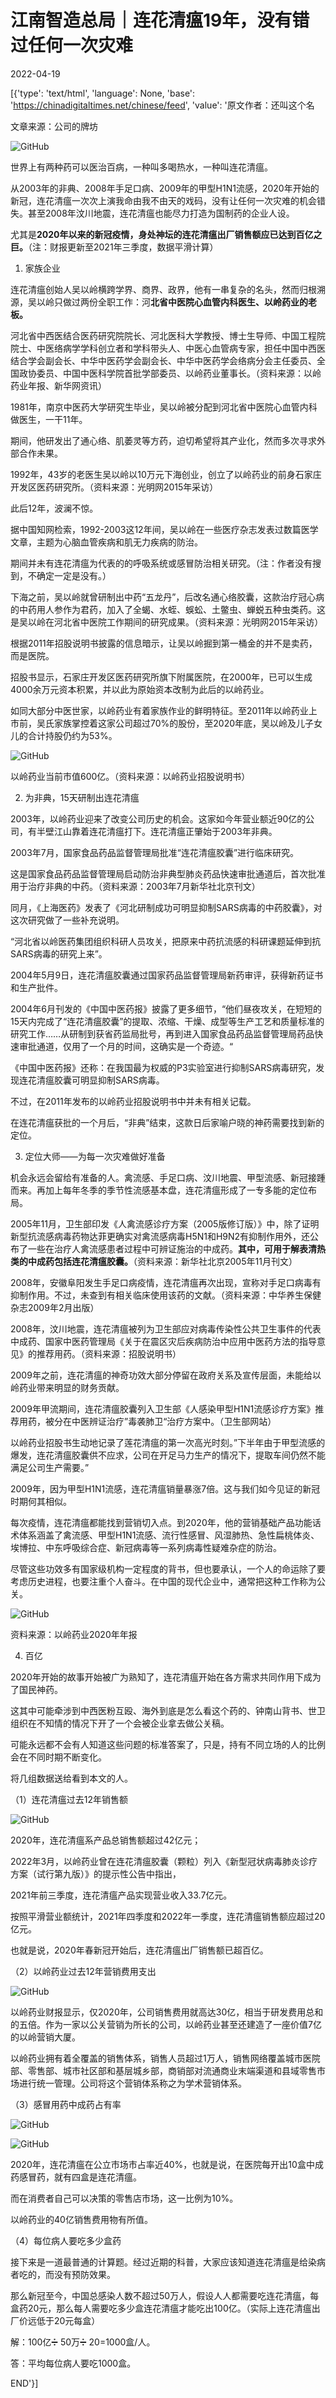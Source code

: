 # 江南智造总局｜连花清瘟19年，没有错过任何一次灾难

2022-04-19

[{'type': 'text/html', 'language': None, 'base': 'https://chinadigitaltimes.net/chinese/feed', 'value': '原文作者：还叫这个名

文章来源：公司的牌坊

![GitHub](https://chinadigitaltimes.net/chinese/files/2022/04/post-679787-625e1a9b07d27.)

世界上有两种药可以医治百病，一种叫多喝热水，一种叫连花清瘟。

从2003年的非典、2008年手足口病、2009年的甲型H1N1流感，2020年开始的新冠，连花清瘟一次次上演我命由我不由天的戏码，没有让任何一次灾难的机会错失。甚至2008年汶川地震，连花清瘟也能尽力打造为国制药的企业人设。

尤其是**2020年以来的新冠疫情，身处神坛的连花清瘟出厂销售额应已达到百亿之巨。**（注：财报更新至2021年三季度，数据平滑计算）

1. 家族企业

连花清瘟创始人吴以岭横跨学界、商界、政界，他有一串复杂的名头，然而归根溯源，吴以岭只做过两份全职工作：河**北省中医院心血管内科医生、以岭药业的老板。**

河北省中西医结合医药研究院院长、河北医科大学教授、博士生导师、中国工程院院士、中医络病学学科创立者和学科带头人、中医心血管病专家，担任中国中西医结合学会副会长、中华中医药学会副会长、中华中医药学会络病分会主任委员、全国政协委员、中国中医科学院首批学部委员、以岭药业董事长。（资料来源：以岭药业年报、新华网资讯）

1981年，南京中医药大学研究生毕业，吴以岭被分配到河北省中医院心血管内科做医生，一干11年。

期间，他研发出了通心络、肌萎灵等方药，迫切希望将其产业化，然而多次寻求外部合作未果。

1992年，43岁的老医生吴以岭以10万元下海创业，创立了以岭药业的前身石家庄开发区医药研究所。（资料来源：光明网2015年采访）

此后12年，波澜不惊。

据中国知网检索，1992-2003这12年间，吴以岭在一些医疗杂志发表过数篇医学文章，主题为心脑血管疾病和肌无力疾病的防治。

期间并未有连花清瘟为代表的的呼吸系统或感冒防治相关研究。（注：作者没有搜到，不确定一定是没有。）

下海之前，吴以岭就曾研制出中药“五龙丹”，后改名通心络胶囊，这款治疗冠心病的中药用人参作为君药，加入了全蝎、水蛭、蜈蚣、土鳖虫、蝉蜕五种虫类药。这是吴以岭在河北省中医院工作期间的研究成果。（资料来源：光明网2015年采访）

根据2011年招股说明书披露的信息暗示，让吴以岭掘到第一桶金的并不是卖药，而是医院。

招股书显示，石家庄开发区医药研究所旗下附属医院，在2000年，已可以生成4000余万元资本积累，并以此为原始资本改制为此后的以岭药业。

如同大部分中医世家，以岭药业有着家族作业的鲜明特征。至2011年以岭药业上市前，吴氏家族掌控着这家公司超过70%的股份，至2020年底，吴以岭及儿子女儿的合计持股仍约为53%。

![GitHub](https://chinadigitaltimes.net/chinese/files/2022/04/post-679787-625e1a9b0e34c.png)

以岭药业当前市值600亿。（资料来源：以岭药业招股说明书）

2. 为非典，15天研制出连花清瘟

2003年，以岭药业迎来了改变公司历史的机会。这家如今年营业额近90亿的公司，有半壁江山靠着连花清瘟打下。连花清瘟正肇始于2003年非典。

2003年7月，国家食品药品监督管理局批准“连花清瘟胶囊”进行临床研究。

这是国家食品药品监督管理局启动防治非典型肺炎药品快速审批通道后，首次批准用于治疗非典的中药。（资料来源：2003年7月新华社北京刊文）

同月，《上海医药》发表了《河北研制成功可明显抑制SARS病毒的中药胶囊》，对这次研究做了一些补充说明。

“河北省以岭医药集团组织科研人员攻关，把原来中药抗流感的科研课题延伸到抗SARS病毒的研究上来”。

2004年5月9日，连花清瘟胶囊通过国家药品监督管理局新药审评，获得新药证书和生产批件。

2004年6月刊发的《中国中医药报》披露了更多细节，“他们昼夜攻关，在短短的15天内完成了“连花清瘟胶囊”的提取、浓缩、干燥、成型等生产工艺和质量标准的研究工作……从研制到获省药监局批号，再到进入国家食品药品监督管理局药品快速审批通道，仅用了一个月的时间，这确实是一个奇迹。“

《中国中医药报》还称：在我国最为权威的P3实验室进行抑制SARS病毒研究，发现连花清瘟胶囊可明显抑制SARS病毒。

不过，在2011年发布的以岭药业招股说明书中并未有相关记载。

在连花清瘟获批的一个月后，“非典”结束，这款日后家喻户晓的神药需要找到新的定位。

3. 定位大师——为每一次灾难做好准备

机会永远会留给有准备的人。禽流感、手足口病、汶川地震、甲型流感、新冠接踵而来。再加上每年冬季的季节性流感基本盘，连花清瘟形成了一专多能的定位布局。

2005年11月，卫生部印发《人禽流感诊疗方案（2005版修订版）》中，除了证明新型抗流感病毒药物达菲更确实对禽流感病毒H5N1和H9N2有抑制作用外，还公布了一些在治疗人禽流感患者过程中可辨证施治的中成药。**其中，可用于解表清热类的中成药包括连花清瘟胶囊。**（资料来源：新华社北京2005年11月刊文）

2008年，安徽阜阳发生手足口病疫情，连花清瘟再次出现，宣称对手足口病毒有抑制作用。不过，未查到有相关临床使用该药的文献。（资料来源：中华养生保健杂志2009年2月出版）

2008年，汶川地震，连花清瘟被列为卫生部应对病毒传染性公共卫生事件的代表中成药、国家中医药管理局《关于在震区灾后疾病防治中应用中医药方法的指导意见》的推荐用药。（资料来源：招股说明书）

2009年之前，连花清瘟的神奇功效大部分停留在政府关系及宣传层面，未能给以岭药业带来明显的财务贡献。

2009年甲流期间，连花清瘟胶囊列入卫生部《人感染甲型H1N1流感诊疗方案》推荐用药，被分在中医辨证治疗”毒袭肺卫“治疗方案中。（卫生部网站）

以岭药业招股书生动地记录了莲花清瘟的第一次高光时刻。”下半年由于甲型流感的爆发，连花清瘟胶囊供不应求，公司在开足马力生产的情况下，提取车间仍然不能满足公司生产需要。”

2009年，因为甲型H1N1流感，连花清瘟销量暴涨7倍。这与我们如今见证的新冠时期何其相似。

每次疫情，连花清瘟都能找到营销切入点。到2020年，他的营销基础产品功能话术体系涵盖了禽流感、甲型H1N1流感、流行性感冒、风湿肺热、急性扁桃体炎、埃博拉、中东呼吸综合症、新冠病毒等一系列病毒性疑难杂症的防治。

尽管这些功效多有国家级机构一定程度的背书，但也要承认，一个人的命运除了要考虑历史进程，也要注重个人奋斗。在中国的现代企业中，通常把这种工作称为公关。

![GitHub](https://chinadigitaltimes.net/chinese/files/2022/04/post-679787-625e1a9b168e3.png)

资料来源：以岭药业2020年年报

4. 百亿

2020年开始的故事开始被广为熟知了，连花清瘟开始在各方需求共同作用下成为了国民神药。

这其中可能牵涉到中西医粉互殴、海外到底是怎么看这个药的、钟南山背书、世卫组织在不知情的情况下开了一个会被企业拿去做公关稿。

可能永远都不会有人知道这些问题的标准答案了，只是，持有不同立场的人的比例会在不同时期不断变化。

将几组数据送给看到本文的人。

（1）连花清瘟过去12年销售额

![GitHub](https://chinadigitaltimes.net/chinese/files/2022/04/post-679787-625e1a9b1deba.png)

2020年，连花清瘟系产品总销售额超过42亿元；

2022年3月，以岭药业曾在连花清瘟胶囊（颗粒）列入《新型冠状病毒肺炎诊疗方案（试行第九版）》的提示性公告中指出，

2021年前三季度，连花清瘟产品实现营业收入33.7亿元。

按照平滑营业额统计，2021年四季度和2022年一季度，连花清瘟销售额应超过20亿元。

也就是说，2020年春新冠开始后，连花清瘟出厂销售额已超百亿。

（2）以岭药业过去12年营销费用支出

![GitHub](https://chinadigitaltimes.net/chinese/files/2022/04/post-679787-625e1a9b266bc.png)

以岭药业财报显示，仅2020年，公司销售费用就高达30亿，相当于研发费用总和的五倍。作为一家以公关营销为所长的公司，以岭药业甚至还建造了一座价值7亿的以岭营销大厦。

以岭药业拥有着全覆盖的销售体系，销售人员超过1万人，销售网络覆盖城市医院部、零售部、城市社区部和基层城乡部，商销部对流通商业末端渠道和县域零售市场进行统一管理。公司将这个营销体系称之为学术营销体系。

（3）感冒用药中成药占有率

![GitHub](https://chinadigitaltimes.net/chinese/files/2022/04/post-679787-625e1a9b2e696.png)

![GitHub](https://chinadigitaltimes.net/chinese/files/2022/04/post-679787-625e1a9b355b9.png)

2020年，连花清瘟在公立市场市占率近40%，也就是说，在医院每开出10盒中成药感冒药，就有四盒是连花清瘟。

而在消费者自己可以决策的零售店市场，这一比例为10%。

以岭药业的40亿销售费用物有所值。

（4）每位病人要吃多少盒药

接下来是一道最普通的计算题。经过近期的科普，大家应该知道连花清瘟是给染病者吃的，而没有预防效果。

那么新冠至今，中国总感染人数不超过50万人，假设人人都需要吃连花清瘟，每盒药20元，那么每人需要吃多少盒连花清瘟才能吃出100亿。（实际上连花清瘟出厂价远低于20元每盒）

解：100亿➗ 50万➗ 20=1000盒/人。

答：平均每位病人要吃1000盒。

END'}]